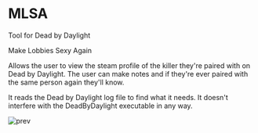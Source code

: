# MLSA

Tool for Dead by Daylight

Make Lobbies Sexy Again

Allows the user to view the steam profile of the killer they're paired with on Dead by Daylight. The user can make notes and if they're ever paired with the same person again they'll know.

It reads the Dead by Daylight log file to find what it needs. It doesn't interfere with the DeadByDaylight executable in any way.

![prev](https://raw.githubusercontent.com/Hashirama/MLSA/master/mlsa.png=400x400)
